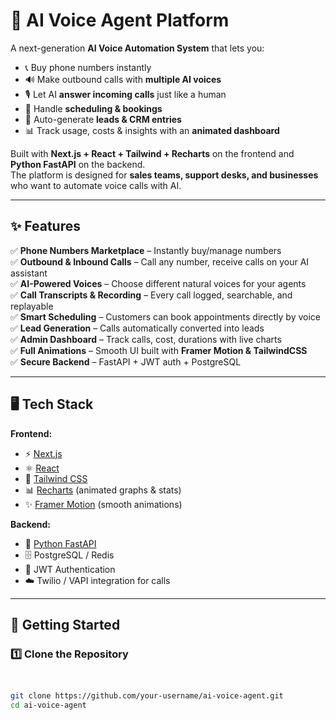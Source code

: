 # 🤖 AI Voice Agent Platform  

A next-generation **AI Voice Automation System** that lets you:  
- 📞 Buy phone numbers instantly  
- 🔊 Make outbound calls with **multiple AI voices**  
- 🎙️ Let AI **answer incoming calls** just like a human  
- 📅 Handle **scheduling & bookings**  
- 📝 Auto-generate **leads & CRM entries**  
- 📊 Track usage, costs & insights with an **animated dashboard**  

Built with **Next.js + React + Tailwind + Recharts** on the frontend and **Python FastAPI** on the backend.  
The platform is designed for **sales teams, support desks, and businesses** who want to automate voice calls with AI.  

---

## ✨ Features  

✅ **Phone Numbers Marketplace** – Instantly buy/manage numbers  
✅ **Outbound & Inbound Calls** – Call any number, receive calls on your AI assistant  
✅ **AI-Powered Voices** – Choose different natural voices for your agents  
✅ **Call Transcripts & Recording** – Every call logged, searchable, and replayable  
✅ **Smart Scheduling** – Customers can book appointments directly by voice  
✅ **Lead Generation** – Calls automatically converted into leads  
✅ **Admin Dashboard** – Track calls, cost, durations with live charts  
✅ **Full Animations** – Smooth UI built with **Framer Motion & TailwindCSS**  
✅ **Secure Backend** – FastAPI + JWT auth + PostgreSQL  

---

## 🖥️ Tech Stack  

**Frontend:**  
- ⚡ [Next.js](https://nextjs.org/)  
- ⚛️ [React](https://react.dev/)  
- 🎨 [Tailwind CSS](https://tailwindcss.com/)  
- 📊 [Recharts](https://recharts.org/) (animated graphs & stats)  
- ✨ [Framer Motion](https://www.framer.com/motion/) (smooth animations)  

**Backend:**  
- 🐍 [Python FastAPI](https://fastapi.tiangolo.com/)  
- 🗄️ PostgreSQL / Redis  
- 🔑 JWT Authentication  
- ☁️ Twilio / VAPI integration for calls  

---

## 🚀 Getting Started  

### 1️⃣ Clone the Repository  
```bash


git clone https://github.com/your-username/ai-voice-agent.git
cd ai-voice-agent
